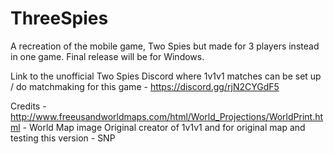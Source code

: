 # ThreeSpies
A recreation of the mobile game, Two Spies but made for 3 players instead in one game. Final release will be for Windows.

Link to the unofficial Two Spies Discord where 1v1v1 matches can be set up / do matchmaking for this game - https://discord.gg/rjN2CYGdF5

Credits - 
http://www.freeusandworldmaps.com/html/World_Projections/WorldPrint.html - World Map image
Original creator of 1v1v1 and for original map and testing this version - SNP
